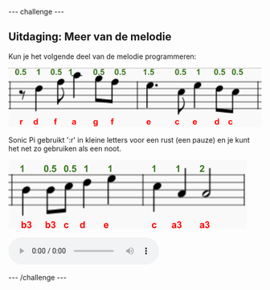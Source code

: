 --- challenge ---

## Uitdaging: Meer van de melodie

Kun je het volgende deel van de melodie programmeren:

![schermafbeelding](images/tetris-notes4.png)

Sonic Pi gebruikt ':r' in kleine letters voor een rust (een pauze) en je kunt het net zo gebruiken als een noot.

![schermafbeelding](images/tetris-notes5.png)

<div id="audio-preview" class="pdf-hidden">
  <audio controls preload> <source src="resources/tetris-c2.mp3" type="audio/mpeg"> Je browser ondersteunt het element <code>audio</code> niet. </audio>
</div>

--- /challenge ---